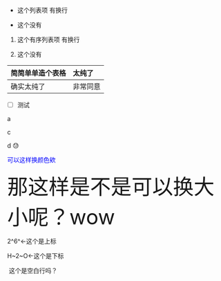 -   这个列表项
    有换行

-   这个没有

1.  这个有序列表项
    有换行  

2. 这个没有

|简简单单造个表格|太纯了|
|:--------------|:----|
|确实太纯了|非常同意|

- [ ] 测试

a

[^_^]:
    b这就是注释吗

c

d
:sweat:
[^_^]: # (哈哈我是注释，不会在浏览器中显示。)
<font color=blue>可以这样换颜色欸</font>

<font size=150%>那这样是不是可以换大小呢？wow</font>


2^6^←这个是上标

H~2~O←这个是下标

&nbsp;这个是空白行吗？